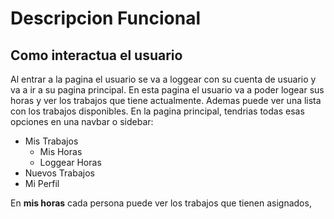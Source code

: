 # Descripcion Funcional

## Como interactua el usuario

Al entrar a la pagina el usuario se va a loggear  con su cuenta de usuario y va a ir a su pagina principal. En esta pagina el usuario va a poder logear sus horas y ver los trabajos que tiene actualmente. Ademas puede ver una lista con los trabajos disponibles. En la pagina principal, tendrias todas esas opciones en una navbar o sidebar:

- Mis Trabajos
  - Mis Horas
  - Loggear Horas
- Nuevos Trabajos
- Mi Perfil

En **mis horas** cada persona puede ver los trabajos que tienen asignados, 